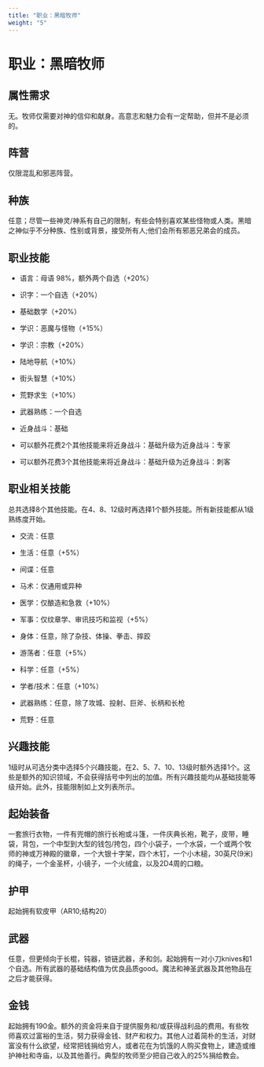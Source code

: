 ```yaml
---
title: "职业：黑暗牧师"
weight: "5"
---
```

# 职业：黑暗牧师

## 属性需求

无。牧师仅需要对神的信仰和献身。高意志和魅力会有一定帮助，但并不是必须的。

## 阵营

仅限混乱和邪恶阵营。

## 种族

任意；尽管一些神灵/神系有自己的限制，有些会特别喜欢某些怪物或人类。黑暗之神似乎不分种族、性别或背景，接受所有人;他们会所有邪恶兄弟会的成员。

## 职业技能

- 语言：母语 98%，额外两个自选（+20%）

- 识字：一个自选（+20%）

- 基础数学（+20%）

- 学识：恶魔与怪物（+15%）

- 学识：宗教（+20%）

- 陆地导航（+10%）

- 街头智慧（+10%）

- 荒野求生（+10%）

- 武器熟练：一个自选

- 近身战斗：基础

- 可以额外花费2个其他技能来将近身战斗：基础升级为近身战斗：专家

- 可以额外花费3个其他技能来将近身战斗：基础升级为近身战斗：刺客


## 职业相关技能

总共选择8个其他技能。在4、8、12级时再选择1个额外技能。所有新技能都从1级熟练度开始。

- 交流：任意

- 生活：任意（+5%）

- 间谍：任意

- 马术：仅通用或异种

- 医学：仅酿造和急救（+10%）

- 军事：仅纹章学、审讯技巧和监视（+5%）

- 身体：任意，除了杂技、体操、拳击、摔跤

- 游荡者：任意（+5%）

- 科学：任意（+5%）

- 学者/技术：任意（+10%）

- 武器熟练：任意，除了攻城、投射、巨斧、长柄和长枪

- 荒野：任意


## 兴趣技能

1级时从可选分类中选择5个兴趣技能，在2、5、7、10、13级时额外选择1个。这些是额外的知识领域，不会获得括号中列出的加值。所有兴趣技能均从基础技能等级开始。此外，技能限制如上文列表所示。

## 起始装备

一套旅行衣物，一件有兜帽的旅行长袍或斗篷，一件庆典长袍，靴子，皮带，睡袋，背包，一个中型到大型的钱包/挎包，四个小袋子，一个水袋，一个或两个牧师的神或万神殿的徽章，一个大银十字架，四个木钉，一个小木槌，30英尺(9米)的绳子，一个金圣杯，小镜子，一个火绒盒，以及2D4周的口粮。

## 护甲

起始拥有软皮甲（AR10;结构20）

## 武器

任意，但更倾向于长棍，钝器，锁链武器，矛和剑。起始拥有一对小刀knives和1个自选。所有武器的基础结构值为优良品质good。魔法和神圣武器及其他物品在之后才能获得。

## 金钱

起始拥有190金。额外的资金将来自于提供服务和/或获得战利品的费用。有些牧师喜欢过富裕的生活，努力获得金钱、财产和权力。其他人过着简朴的生活，对财富没有什么欲望，经常把钱捐给穷人，或者花在为饥饿的人购买食物上，建造或维护神社和寺庙，以及其他善行。典型的牧师至少把自己收入的25%捐给教会。
